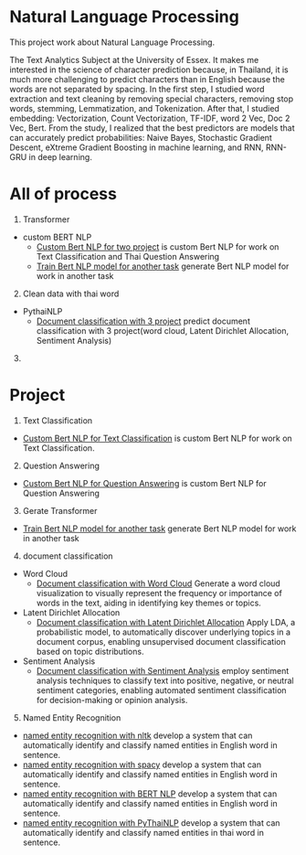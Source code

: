 # Natural Language Processing

This project work about Natural Language Processing.

The Text Analytics Subject at the University of Essex. It makes me interested in the science of character prediction because, in Thailand, it is much more challenging to predict characters than in English because the words are not separated by spacing. In the first step, I studied word extraction and text cleaning by removing special characters, removing stop words, stemming, Lemmatization, and Tokenization. After that, I studied embedding: Vectorization, Count Vectorization, TF-IDF, word 2 Vec, Doc 2 Vec, Bert. From the study, I realized that the best predictors are models that can accurately predict probabilities: Naive Bayes, Stochastic Gradient Descent, eXtreme Gradient Boosting in machine learning, and RNN, RNN-GRU in deep learning.

# All of process

1. Transformer
- custom BERT NLP
  -   [Custom Bert NLP for two project](https://github.com/micsupasun/natural_language_processing/blob/main/custom_bert_nlp/custom_bert_2_project/README.md) is custom Bert NLP for work on Text Classification and Thai Question Answering
  -   [Train Bert NLP model for another task](https://github.com/micsupasun/natural_language_processing/blob/main/custom_bert_nlp/custom_bert_nlp/README.md) generate Bert NLP model for work in another task
2. Clean data with thai word
- PythaiNLP
  - [Document classification with 3 project](https://github.com/micsupasun/natural_language_processing/blob/main/document_classification/README.md) predict document classification with 3 project(word cloud, Latent Dirichlet Allocation, Sentiment Analysis)
3. 


# Project
1. Text Classification
 - [Custom Bert NLP for Text Classification](https://github.com/micsupasun/natural_language_processing/blob/main/custom_bert_nlp/custom_bert_2_project/README.md) is custom Bert NLP for work on Text Classification.
2. Question Answering
 - [Custom Bert NLP for Question Answering](https://github.com/micsupasun/natural_language_processing/blob/main/custom_bert_nlp/custom_bert_2_project/README.md) is custom Bert NLP for Question Answering
3. Gerate Transformer
 - [Train Bert NLP model for another task](https://github.com/micsupasun/natural_language_processing/blob/main/custom_bert_nlp/custom_bert_nlp/README.md) generate Bert NLP model for work in another task
 4. document classification
 - Word Cloud
   - [Document classification with Word Cloud](https://github.com/micsupasun/natural_language_processing/blob/main/document_classification/README.md) Generate a word cloud visualization to visually represent the frequency or importance of words in the text, aiding in identifying key themes or topics.
 - Latent Dirichlet Allocation
   - [Document classification with Latent Dirichlet Allocation](https://github.com/micsupasun/natural_language_processing/blob/main/document_classification/README.md) Apply LDA, a probabilistic model, to automatically discover underlying topics in a document corpus, enabling unsupervised document classification based on topic distributions.
 - Sentiment Analysis
   - [Document classification with Sentiment Analysis](https://github.com/micsupasun/natural_language_processing/blob/main/document_classification/README.md) employ sentiment analysis techniques to classify text into positive, negative, or neutral sentiment categories, enabling automated sentiment classification for decision-making or opinion analysis.
5. Named Entity Recognition
 - [named entity recognition with nltk](https://github.com/micsupasun/natural_language_processing/blob/main/named_entity_recognition/README.md) develop a system that can automatically identify and classify named entities in English word in sentence.
 - [named entity recognition with spacy](https://github.com/micsupasun/natural_language_processing/blob/main/named_entity_recognition/README.md) develop a system that can automatically identify and classify named entities in English word in sentence.
 - [named entity recognition with BERT NLP](https://github.com/micsupasun/natural_language_processing/blob/main/named_entity_recognition/README.md) develop a system that can automatically identify and classify named entities in English word in sentence.
 - [named entity recognition with PyThaiNLP](https://github.com/micsupasun/natural_language_processing/blob/main/named_entity_recognition/README.md) develop a system that can automatically identify and classify named entities in thai word in sentence.



 <!-- - []()  -->


<!-- [Requirement](https://github.com/micsupasun/university_of_essex/blob/main/group_project/Team_4_project_report.pdf) is the Software Requirements Specification project

[Flowchart](https://github.com/micsupasun/university_of_essex/blob/main/group_project/ai_team_diagram.drawio.png) is the flowchart project

This is all the task in group project including:
![the diagram in this project](https://github.com/micsupasun/computer_vision/blob/main/assistant_blind/ai_team_diagram.drawio.png) -->









